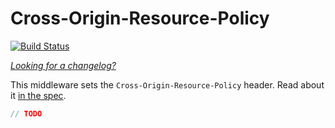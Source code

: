 Cross-Origin-Resource-Policy
============================
[![Build Status](https://travis-ci.org/helmetjs/cross-origin-resource-policy.svg?branch=master)](https://travis-ci.org/helmetjs/cross-origin-resource-policy)

[_Looking for a changelog?_](https://github.com/helmetjs/helmet/blob/master/HISTORY.md)

This middleware sets the `Cross-Origin-Resource-Policy` header. Read about it [in the spec](https://fetch.spec.whatwg.org/#cross-origin-resource-policy-header).

```javascript
// TODO
```

